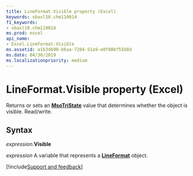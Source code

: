 ```yaml
---
title: LineFormat.Visible property (Excel)
keywords: vbaxl10.chm110014
f1_keywords:
- vbaxl10.chm110014
ms.prod: excel
api_name:
- Excel.LineFormat.Visible
ms.assetid: a1b3d690-b6aa-7204-51a9-e0f80bf55b8d
ms.date: 04/30/2019
ms.localizationpriority: medium
---
```



# LineFormat.Visible property (Excel)

Returns or sets an **[MsoTriState](Office.MsoTriState.md)** value that determines whether the object is visible. Read/write.


## Syntax

_expression_.**Visible**

_expression_ A variable that represents a **[LineFormat](Excel.LineFormat.md)** object.




[!include[Support and feedback](~/includes/feedback-boilerplate.md)]